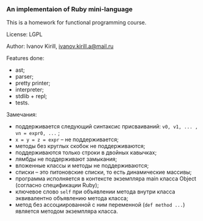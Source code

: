 ### An implementaion of Ruby mini-language

This is a homework for functional programming course.

License: LGPL

Author: Ivanov Kirill, ivanov.kirill.a@mail.ru

Features done:

- ast;
- parser;
- pretty printer;
- interpreter;
- stdlib + repl;
- tests.

Замечания:

- поддерживается следующий синтаксис присваиваний: `v0, v1, ... , vn = expr0, ...` ;
- `x = y = z = expr` – не поддерживается;
- методы без круглых скобок не поддерживаются;
- поддерживаются только строки в двойных кавычках;
- лямбды не поддерживают замыкания;
- вложенные классы и методы не поддерживаются;
- списки – это питоновские списки, то есть динамические массивы;
- программа исполняется в контексте экземпляра main класса Object (согласно спецификации Ruby);
- ключевое слово `self` при объявлении метода внутри класса эквивалентно объявлению метода класса;
- метод без ассоциированной с ним переменной (`def method ...`) является методом экземпляра класса.
